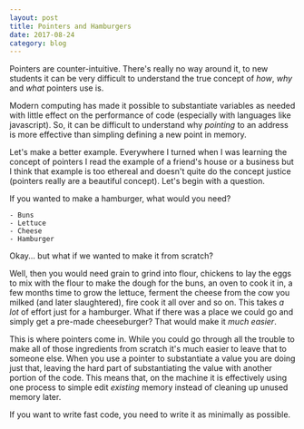```yaml
---
layout: post
title: Pointers and Hamburgers
date: 2017-08-24
category: blog
---
```

Pointers are counter-intuitive. There's really no way around it, to new students it can be very difficult to understand the true concept of *how*, *why* and *what* pointers use is. 

Modern computing has made it possible to substantiate variables as needed with little effect on the performance of code (especially with languages like javascript). So, it can be difficult to understand why *pointing* to an address is more effective than simpling defining a new point in memory. 


Let's make a better example. Everywhere I turned when I was learning the concept of pointers I read the example of a friend's house or a business but I think that example is too ethereal and doesn't quite do the concept justice (pointers really are a beautiful concept). Let's begin with a question.


If you wanted to make a hamburger, what would you need?

    - Buns
    - Lettuce
    - Cheese
    - Hamburger

Okay... but what if we wanted to make it from scratch?

Well, then you would need grain to grind into flour, chickens to lay the eggs to mix with the flour to make the dough for the buns, an oven to cook it in, a few months time to grow the lettuce, ferment the cheese from the cow you milked (and later slaughtered), fire cook it all over and so on. This takes *a lot* of effort just for a hamburger. What if there was a place we could go and simply get a pre-made cheeseburger? That would make it *much easier*.

This is where pointers come in. While you could go through all the trouble to make all of those ingredients from scratch it's much easier to leave that to someone else. When you use a pointer to substantiate a value you are doing just that, leaving the hard part of substantiating the value with another portion of the code. This means that, on the machine it is effectively using one process to simple edit *existing* memory instead of cleaning up unused memory later. 

If you want to write fast code, you need to write it as minimally as possible.
